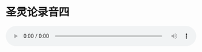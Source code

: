 # 圣灵论录音四

<audio style="width: 100%;" preload="false" controls controlslist="nodownload"><source src="//cdn.simai.ml/audio/mp3/old/27415.mp3" type="audio/mpeg">Your browser does not support the audio element.</audio>


